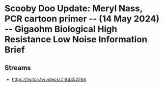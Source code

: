 # Scooby Doo Update: Meryl Nass, PCR cartoon primer -- (14 May 2024) -- Gigaohm Biological High Resistance Low Noise Information Brief

## Streams
- https://twitch.tv/videos/2146352268

